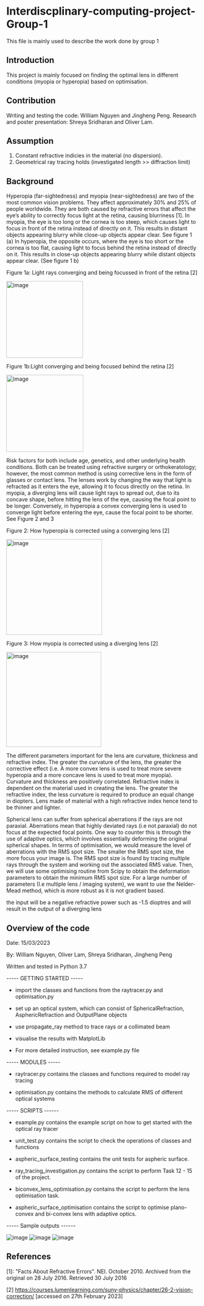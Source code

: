 # Interdiscplinary-computing-project-Group-1
This file is mainly used to describe the work done by group 1
## Introduction
This project is mainly focused on finding the optimal lens in different conditions (myopia or hyperopia) based on optimisation.

## Contribution
Writing and testing the code: William Nguyen and Jingheng Peng.
Research and poster presentation: Shreya Sridharan and Oliver Lam.

## Assumption
1. Constant refractive indicies in the material (no dispersion).
2. Geometrical ray tracing holds (investigated length >> diffraction limit) 


## Background

Hyperopia (far-sightedness) and myopia (near-sightedness) are two of the most common vision problems. They affect approximately 30% and 25% of people worldwide. They are both caused by refractive errors that affect the eye’s ability to correctly focus light at the retina, causing blurriness [1]. 
In myopia, the eye is too long or the cornea is too steep, which causes light to focus in front of the retina instead of directly on it. This results in distant objects appearing blurry while close-up objects appear clear. See figure 1 (a)
In hyperopia, the opposite occurs, where the eye is too short or the cornea is too flat, causing light to focus behind the retina instead of directly on it. This results in close-up objects appearing blurry while distant objects appear clear. (See figure 1 b)

Figure 1a: Light rays converging and being focussed in front of the retina [2]

<img width="201" alt="image" src="https://user-images.githubusercontent.com/124576025/224732571-17949069-9340-4fe8-9e60-039f44c63863.png">

Figure 1b:Light converging and being focused behind the retina [2]

<img width="202" alt="image" src="https://user-images.githubusercontent.com/124576025/224732044-551e80df-1fa1-4161-bc7a-ce438433c88e.png">


Risk factors for both include age, genetics, and other underlying health conditions. Both can be treated using refractive surgery or orthokeratology; however, the most common method is using corrective lens in the form of glasses or contact lens. The lenses work by changing the way that light is refracted as it enters the eye, allowing it to focus directly on the retina. In myopia, a diverging lens will cause light rays to spread out, due to its concave shape, before hitting the lens of the eye, causing the focal point to be longer. Conversely, in hyperopia a convex converging lens is used to converge light before entering the eye, cause the focal point to be shorter. See Figure 2 and 3

Figure 2: How hyperopia is corrected using a converging lens [2]

 <img width="251" alt="image" src="https://user-images.githubusercontent.com/124576025/224732127-ebd3fc2a-5814-4ab2-95bb-eda8056f6b09.png">

Figure 3: How myopia is corrected using a diverging lens [2]

<img width="249" alt="image" src="https://user-images.githubusercontent.com/124576025/224732185-53668852-ffb2-4165-be48-e9af74688d53.png">

The different parameters important for the lens are curvature, thickness and refractive index. The greater the curvature of the lens, the greater the corrective effect (i.e. A more convex lens is used to treat more severe hyperopia and a more concave lens is used to treat more myopia). Curvature and thickness are positively correlated. Refractive index is dependent on the material used in creating the lens. The greater the refractive index, the less curvature is required to produce an equal change in diopters. Lens made of material with a high refractive index hence tend to be thinner and lighter.  

Spherical lens can suffer from spherical aberrations if the rays are not paraxial. Aberrations mean that highly deviated rays (i.e not paraxial) do not focus at the expected focal points. One way to counter this is through the use of adaptive optics, which involves essentially deforming the original spherical shapes. In terms of optimisation, we would measure the level of aberrations with the RMS spot size. The smaller the RMS spot size, the more focus your image is. The RMS spot size is found by tracing multiple rays through the system and working out the associated RMS value. Then, we will use some optimising routine from Scipy to obtain the deformation parameters to obtain the minimum RMS spot size. For a large number of parameters (I.e multiple lens / imaging system), we want to use the Nelder-Mead method, which is more robust as it is not gradient based. 

the input will be a negative refractive power such as -1.5 dioptres and will result in the output of a diverging lens

## Overview of the code

Date: 15/03/2023

By: William Nguyen, Oliver Lam, Shreya Sridharan, Jingheng Peng


Written and tested in Python 3.7

----- GETTING STARTED -----

- import the classes and functions from the raytracer.py and optimisation.py

- set up an optical system, which can consist of SphericalRefraction, AsphericRefraction and OutputPlane objects 

- use propagate_ray method to trace rays or a collimated beam

- visualise the results with MatplotLib 

- For more detailed instruction, see example.py file 


----- MODULES -----

- raytracer.py contains the classes and functions required to model ray tracing

- optimisation.py contains the methods to calculate RMS of different optical systems  


----- SCRIPTS ------

- example.py contains the example script on how to get started with the optical ray tracer

- unit_test.py contains the script to check the operations of classes and functions

- aspheric_surface_testing contains the unit tests for aspheric surface. 

- ray_tracing_investigation.py contains the script to perform Task 12 - 15 of the project.

- biconvex_lens_optimisation.py contains the script to perform the lens optimisation task. 

- aspheric_surface_optimisation contains the script to optimise plano-convex and bi-convex lens with adaptive optics. 

----- Sample outputs ------

![image](https://user-images.githubusercontent.com/108578700/219814286-fde14aa4-b052-422d-815a-0b13db0174c9.png)
![image](https://user-images.githubusercontent.com/108578700/219814376-fd9c6e48-d803-4039-8b86-1ca779cd57b5.png)
![image](https://user-images.githubusercontent.com/108578700/219814409-d29f64f4-7025-4257-bdd6-0b04eeb177af.png)



## References

[1]: "Facts About Refractive Errors". NEI. October 2010. Archived from the original on 28 July 2016. Retrieved 30 July 2016 

[2] https://courses.lumenlearning.com/suny-physics/chapter/26-2-vision-correction/ [accessed on 27th February 2023] 
